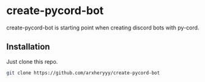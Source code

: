 # create-pycord-bot

create-pycord-bot is starting point when creating discord bots with py-cord.

## Installation

Just clone this repo.

```bash
git clone https://github.com/arxheryyy/create-pycord-bot
```
